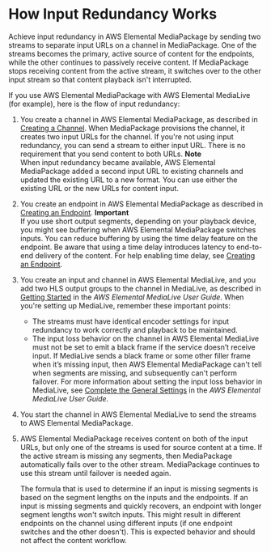 # How Input Redundancy Works<a name="what-is-flow-ir"></a>

Achieve input redundancy in AWS Elemental MediaPackage by sending two streams to separate input URLs on a channel in MediaPackage\. One of the streams becomes the primary, active source of content for the endpoints, while the other continues to passively receive content\. If MediaPackage stops receiving content from the active stream, it switches over to the other input stream so that content playback isn't interrupted\.

If you use AWS Elemental MediaPackage with AWS Elemental MediaLive \(for example\), here is the flow of input redundancy:

1. You create a channel in AWS Elemental MediaPackage, as described in [Creating a Channel](channels-create.md)\. When MediaPackage provisions the channel, it creates two input URLs for the channel\. If you're not using input redundancy, you can send a stream to either input URL\. There is no requirement that you send content to both URLs\.
**Note**  
When input redundancy became available, AWS Elemental MediaPackage added a second input URL to existing channels and updated the existing URL to a new format\. You can use either the existing URL or the new URLs for content input\. 

1. You create an endpoint in AWS Elemental MediaPackage as described in [Creating an Endpoint](endpoints-create.md)\. 
**Important**  
If you use short output segments, depending on your playback device, you might see buffering when AWS Elemental MediaPackage switches inputs\. You can reduce buffering by using the time delay feature on the endpoint\. Be aware that using a time delay introduces latency to end\-to\-end delivery of the content\. For help enabling time delay, see [Creating an Endpoint](endpoints-create.md)\.

1. You create an input and channel in AWS Elemental MediaLive, and you add two HLS output groups to the channel in MediaLive, as described in [Getting Started](https://docs.aws.amazon.com/medialive/latest/ug/getting-started.html) in the *AWS Elemental MediaLive User Guide*\. When you're setting up MediaLive, remember these important points:
   + The streams must have identical encoder settings for input redundancy to work correctly and playback to be maintained\. 
   + The input loss behavior on the channel in AWS Elemental MediaLive must not be set to emit a black frame if the service doesn’t receive input\. If MediaLive sends a black frame or some other filler frame when it’s missing input, then AWS Elemental MediaPackage can't tell when segments are missing, and subsequently can't perform failover\. For more information about setting the input loss behavior in MediaLive, see [Complete the General Settings](http://docs.aws.amazon.com/medialive/latest/ug/creating-a-channel-step3.html) in the *AWS Elemental MediaLive User Guide*\. 

1. You start the channel in AWS Elemental MediaLive to send the streams to AWS Elemental MediaPackage\.

1. AWS Elemental MediaPackage receives content on both of the input URLs, but only one of the streams is used for source content at a time\. If the active stream is missing any segments, then MediaPackage automatically fails over to the other stream\. MediaPackage continues to use this stream until failover is needed again\.

   The formula that is used to determine if an input is missing segments is based on the segment lengths on the inputs and the endpoints\. If an input is missing segments and quickly recovers, an endpoint with longer segment lengths won't switch inputs\. This might result in different endpoints on the channel using different inputs \(if one endpoint switches and the other doesn't\)\. This is expected behavior and should not affect the content workflow\.